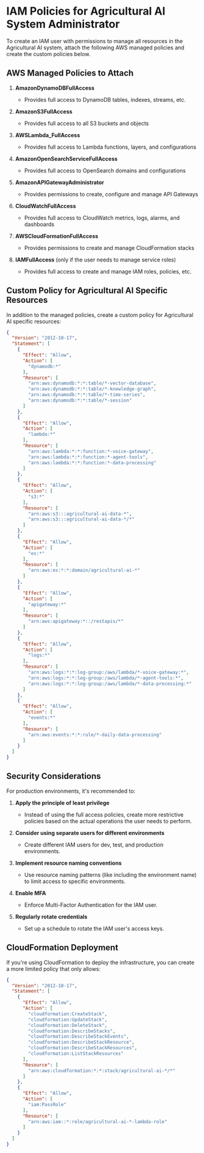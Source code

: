 # IAM Policies for Agricultural AI System Administrator

To create an IAM user with permissions to manage all resources in the Agricultural AI system, attach the following AWS managed policies and create the custom policies below.

## AWS Managed Policies to Attach

1. **AmazonDynamoDBFullAccess**
   - Provides full access to DynamoDB tables, indexes, streams, etc.

2. **AmazonS3FullAccess**
   - Provides full access to all S3 buckets and objects

3. **AWSLambda_FullAccess**
   - Provides full access to Lambda functions, layers, and configurations

4. **AmazonOpenSearchServiceFullAccess**
   - Provides full access to OpenSearch domains and configurations

5. **AmazonAPIGatewayAdministrator**
   - Provides permissions to create, configure and manage API Gateways

6. **CloudWatchFullAccess**
   - Provides full access to CloudWatch metrics, logs, alarms, and dashboards

7. **AWSCloudFormationFullAccess**
   - Provides permissions to create and manage CloudFormation stacks

8. **IAMFullAccess** (only if the user needs to manage service roles)
   - Provides full access to create and manage IAM roles, policies, etc.

## Custom Policy for Agricultural AI Specific Resources

In addition to the managed policies, create a custom policy for Agricultural AI specific resources:

```json
{
  "Version": "2012-10-17",
  "Statement": [
    {
      "Effect": "Allow",
      "Action": [
        "dynamodb:*"
      ],
      "Resource": [
        "arn:aws:dynamodb:*:*:table/*-vector-database",
        "arn:aws:dynamodb:*:*:table/*-knowledge-graph",
        "arn:aws:dynamodb:*:*:table/*-time-series",
        "arn:aws:dynamodb:*:*:table/*-session"
      ]
    },
    {
      "Effect": "Allow",
      "Action": [
        "lambda:*"
      ],
      "Resource": [
        "arn:aws:lambda:*:*:function:*-voice-gateway",
        "arn:aws:lambda:*:*:function:*-agent-tools",
        "arn:aws:lambda:*:*:function:*-data-processing"
      ]
    },
    {
      "Effect": "Allow",
      "Action": [
        "s3:*"
      ],
      "Resource": [
        "arn:aws:s3:::agricultural-ai-data-*",
        "arn:aws:s3:::agricultural-ai-data-*/*"
      ]
    },
    {
      "Effect": "Allow",
      "Action": [
        "es:*"
      ],
      "Resource": [
        "arn:aws:es:*:*:domain/agricultural-ai-*"
      ]
    },
    {
      "Effect": "Allow",
      "Action": [
        "apigateway:*"
      ],
      "Resource": [
        "arn:aws:apigateway:*::/restapis/*"
      ]
    },
    {
      "Effect": "Allow",
      "Action": [
        "logs:*"
      ],
      "Resource": [
        "arn:aws:logs:*:*:log-group:/aws/lambda/*-voice-gateway:*",
        "arn:aws:logs:*:*:log-group:/aws/lambda/*-agent-tools:*",
        "arn:aws:logs:*:*:log-group:/aws/lambda/*-data-processing:*"
      ]
    },
    {
      "Effect": "Allow",
      "Action": [
        "events:*"
      ],
      "Resource": [
        "arn:aws:events:*:*:rule/*-daily-data-processing"
      ]
    }
  ]
}
```

## Security Considerations

For production environments, it's recommended to:

1. **Apply the principle of least privilege**
   - Instead of using the full access policies, create more restrictive policies based on the actual operations the user needs to perform.

2. **Consider using separate users for different environments**
   - Create different IAM users for dev, test, and production environments.

3. **Implement resource naming conventions**
   - Use resource naming patterns (like including the environment name) to limit access to specific environments.

4. **Enable MFA**
   - Enforce Multi-Factor Authentication for the IAM user.

5. **Regularly rotate credentials**
   - Set up a schedule to rotate the IAM user's access keys.

## CloudFormation Deployment

If you're using CloudFormation to deploy the infrastructure, you can create a more limited policy that only allows:

```json
{
  "Version": "2012-10-17",
  "Statement": [
    {
      "Effect": "Allow",
      "Action": [
        "cloudformation:CreateStack",
        "cloudformation:UpdateStack",
        "cloudformation:DeleteStack",
        "cloudformation:DescribeStacks",
        "cloudformation:DescribeStackEvents",
        "cloudformation:DescribeStackResource",
        "cloudformation:DescribeStackResources",
        "cloudformation:ListStackResources"
      ],
      "Resource": [
        "arn:aws:cloudformation:*:*:stack/agricultural-ai-*/*"
      ]
    },
    {
      "Effect": "Allow",
      "Action": [
        "iam:PassRole"
      ],
      "Resource": [
        "arn:aws:iam::*:role/agricultural-ai-*-lambda-role"
      ]
    }
  ]
}
```
